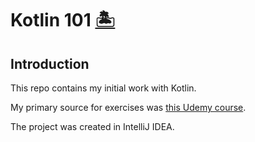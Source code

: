 # Kotlin 101 [🏝](https://en.wikipedia.org/wiki/Kotlin_Island)

## Introduction
This repo contains my initial work with Kotlin.

My primary source for exercises was [this Udemy course](https://www.udemy.com/course/kotlinmasterclass/).

The project was created in IntelliJ IDEA.